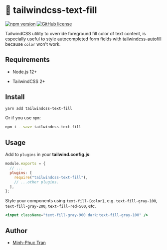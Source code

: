 # 🎨 tailwindcss-text-fill

[![npm version][npm badge]][npm url]
[![GitHub license][license badge]][license url]

TailwindCSS utility to override foreground fill color of text content, is especially useful to style autocompleted form fields with [tailwindcss-autofill] because `color` won't work.

## Requirements

- Node.js 12+

- TailwindCSS 2+

## Install

```bash
yarn add tailwindcss-text-fill
```

Or if you use `npm`:

```bash
npm i --save tailwindcss-text-fill
```

## Usage

Add to `plugins` in your **tailwind.config.js**:

```js
module.exports = {
  // ...
  plugins: [
    require("tailwindcss-text-fill"),
    // ...other plugins.
  ],
};
```

Style your components using `text-fill-{color}`, e.g. `text-fill-gray-100`, `text-fill-gray-200`, `text-fill-red-500`, etc.

```jsx
<input className="text-fill-gray-900 dark:text-fill-gray-100" />
```

## Author

- [Minh-Phuc Tran][@phuctm97]

<!-- Badges -->

[npm badge]: https://img.shields.io/npm/v/tailwindcss-text-fill?logo=npm
[license badge]: https://img.shields.io/github/license/phuctm97/tailwindcss-text-fill
[npm url]: https://www.npmjs.com/package/tailwindcss-text-fill
[license url]: /LICENSE

<!-- Links -->

[@phuctm97]: https://phuctm97.com
[tailwindcss-autofill]: https://github.com/phuctm97/tailwindcss-autofill
